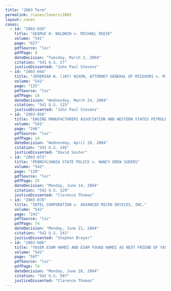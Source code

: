 ```yaml
---
title: "2003 Term"
permalink: /cases/loners/2003
layout: cases
cases:
  - id: "2003-039"
    title: "GEORGE H. BALDWIN v. MICHAEL REESE"
    volume: "541"
    page: "027"
    pdfSource: "loc"
    pdfPage: 8
    dateDecision: "Tuesday, March 2, 2004"
    citation: "541 U.S. 27"
    justiceDissented: "John Paul Stevens"
  - id: "2003-044"
    title: "JEREMIAH W. (JAY) NIXON, ATTORNEY GENERAL OF MISSOURI v. MISSOURI MUNICIPAL LEAGUE et al."
    volume: "541"
    page: "125"
    pdfSource: "loc"
    pdfPage: 18
    dateDecision: "Wednesday, March 24, 2004"
    citation: "541 U.S. 125"
    justiceDissented: "John Paul Stevens"
  - id: "2003-050"
    title: "ENGINE MANUFACTURERS ASSOCIATION AND WESTERN STATES PETROLEUM ASSOCIATION v. SOUTH COAST AIR QUALITY MANAGEMENT DISTRICT et al."
    volume: "541"
    page: "246"
    pdfSource: "loc"
    pdfPage: 14
    dateDecision: "Wednesday, April 28, 2004"
    citation: "541 U.S. 246"
    justiceDissented: "David Souter"
  - id: "2003-073"
    title: "PENNSYLVANIA STATE POLICE v. NANCY DREW SUDERS"
    volume: "542"
    page: "129"
    pdfSource: "loc"
    pdfPage: 25
    dateDecision: "Monday, June 14, 2004"
    citation: "542 U.S. 129"
    justiceDissented: "Clarence Thomas"
  - id: "2003-078"
    title: "INTEL CORPORATION v. ADVANCED MICRO DEVICES, INC."
    volume: "542"
    page: "241"
    pdfSource: "loc"
    pdfPage: 74
    dateDecision: "Monday, June 21, 2004"
    citation: "542 U.S. 241"
    justiceDissented: "Stephen Breyer"
  - id: "2003-086"
    title: "YASER ESAM HAMDI AND ESAM FOUAD HAMDI AS NEXT FRIEND OF YASER ESAM HAMDI v. DONALD H. RUMSFELD, SECRETARY OF DEFENSE, et al."
    volume: "542"
    page: "507"
    pdfSource: "loc"
    pdfPage: 74
    dateDecision: "Monday, June 28, 2004"
    citation: "542 U.S. 507"
    justiceDissented: "Clarence Thomas"
---
```

